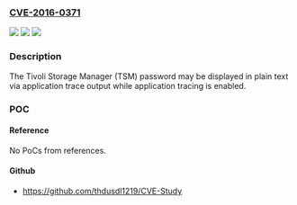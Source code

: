 ### [CVE-2016-0371](https://cve.mitre.org/cgi-bin/cvename.cgi?name=CVE-2016-0371)
![](https://img.shields.io/static/v1?label=Product&message=Tivoli%20Storage%20Manager&color=blue)
![](https://img.shields.io/static/v1?label=Version&message=n%2Fa&color=blue)
![](https://img.shields.io/static/v1?label=Vulnerability&message=Obtain%20Information&color=brighgreen)

### Description

The Tivoli Storage Manager (TSM) password may be displayed in plain text via application trace output while application tracing is enabled.

### POC

#### Reference
No PoCs from references.

#### Github
- https://github.com/thdusdl1219/CVE-Study

